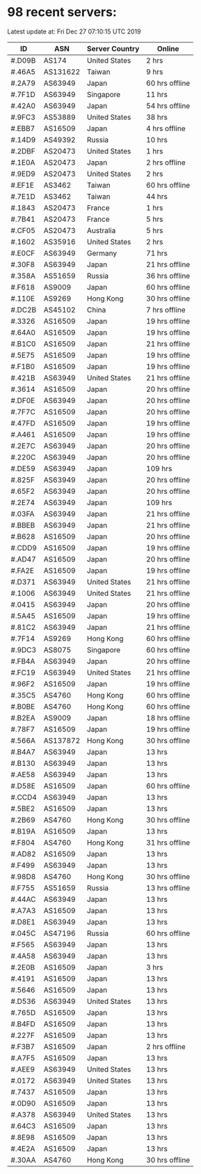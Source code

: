 # 98 recent servers:

Latest update at: Fri Dec 27 07:10:15 UTC 2019

| ID | ASN | Server Country | Online |
| -- | --- | -------------- | ------ |
| #.D09B | AS174 | United States | 2 hrs |
| #.46A5 | AS131622 | Taiwan | 9 hrs |
| #.2A79 | AS63949 | Japan | 60 hrs offline |
| #.7F1D | AS63949 | Singapore | 11 hrs |
| #.42A0 | AS63949 | Japan | 54 hrs offline |
| #.9FC3 | AS53889 | United States | 38 hrs |
| #.EBB7 | AS16509 | Japan | 4 hrs offline |
| #.14D9 | AS49392 | Russia | 10 hrs |
| #.2DBF | AS20473 | United States | 1 hrs |
| #.1E0A | AS20473 | Japan | 2 hrs offline |
| #.9ED9 | AS20473 | United States | 2 hrs |
| #.EF1E | AS3462 | Taiwan | 60 hrs offline |
| #.7E1D | AS3462 | Taiwan | 44 hrs |
| #.1843 | AS20473 | France | 1 hrs |
| #.7B41 | AS20473 | France | 5 hrs |
| #.CF05 | AS20473 | Australia | 5 hrs |
| #.1602 | AS35916 | United States | 2 hrs |
| #.E0CF | AS63949 | Germany | 71 hrs |
| #.30F8 | AS63949 | Japan | 21 hrs offline |
| #.358A | AS51659 | Russia | 36 hrs offline |
| #.F618 | AS9009 | Japan | 60 hrs offline |
| #.110E | AS9269 | Hong Kong | 30 hrs offline |
| #.DC2B | AS45102 | China | 7 hrs offline |
| #.3326 | AS16509 | Japan | 19 hrs offline |
| #.64A0 | AS16509 | Japan | 19 hrs offline |
| #.B1C0 | AS16509 | Japan | 21 hrs offline |
| #.5E75 | AS16509 | Japan | 19 hrs offline |
| #.F1B0 | AS16509 | Japan | 19 hrs offline |
| #.421B | AS63949 | United States | 21 hrs offline |
| #.3614 | AS16509 | Japan | 20 hrs offline |
| #.DF0E | AS63949 | Japan | 20 hrs offline |
| #.7F7C | AS16509 | Japan | 20 hrs offline |
| #.47FD | AS16509 | Japan | 19 hrs offline |
| #.A461 | AS16509 | Japan | 19 hrs offline |
| #.2E7C | AS63949 | Japan | 20 hrs offline |
| #.220C | AS63949 | Japan | 20 hrs offline |
| #.DE59 | AS63949 | Japan | 109 hrs |
| #.825F | AS63949 | Japan | 20 hrs offline |
| #.65F2 | AS63949 | Japan | 20 hrs offline |
| #.2E74 | AS63949 | Japan | 109 hrs |
| #.03FA | AS63949 | Japan | 21 hrs offline |
| #.BBEB | AS63949 | Japan | 21 hrs offline |
| #.B628 | AS16509 | Japan | 20 hrs offline |
| #.CDD9 | AS16509 | Japan | 19 hrs offline |
| #.AD47 | AS16509 | Japan | 20 hrs offline |
| #.FA2E | AS16509 | Japan | 19 hrs offline |
| #.D371 | AS63949 | United States | 21 hrs offline |
| #.1006 | AS63949 | United States | 21 hrs offline |
| #.0415 | AS63949 | Japan | 20 hrs offline |
| #.5A45 | AS16509 | Japan | 19 hrs offline |
| #.81C2 | AS63949 | Japan | 21 hrs offline |
| #.7F14 | AS9269 | Hong Kong | 60 hrs offline |
| #.9DC3 | AS8075 | Singapore | 60 hrs offline |
| #.FB4A | AS63949 | Japan | 20 hrs offline |
| #.FC19 | AS63949 | United States | 21 hrs offline |
| #.96F2 | AS16509 | Japan | 19 hrs offline |
| #.35C5 | AS4760 | Hong Kong | 60 hrs offline |
| #.B0BE | AS4760 | Hong Kong | 60 hrs offline |
| #.B2EA | AS9009 | Japan | 18 hrs offline |
| #.78F7 | AS16509 | Japan | 19 hrs offline |
| #.566A | AS137872 | Hong Kong | 30 hrs offline |
| #.B4A7 | AS63949 | Japan | 13 hrs |
| #.B130 | AS63949 | Japan | 13 hrs |
| #.AE58 | AS63949 | Japan | 13 hrs |
| #.D58E | AS16509 | Japan | 60 hrs offline |
| #.CCD4 | AS63949 | Japan | 13 hrs |
| #.5BE2 | AS16509 | Japan | 13 hrs |
| #.2B69 | AS4760 | Hong Kong | 30 hrs offline |
| #.B19A | AS16509 | Japan | 13 hrs |
| #.F804 | AS4760 | Hong Kong | 31 hrs offline |
| #.AD82 | AS16509 | Japan | 13 hrs |
| #.F499 | AS63949 | Japan | 13 hrs |
| #.98D8 | AS4760 | Hong Kong | 30 hrs offline |
| #.F755 | AS51659 | Russia | 13 hrs offline |
| #.44AC | AS63949 | Japan | 13 hrs |
| #.A7A3 | AS16509 | Japan | 13 hrs |
| #.D8E1 | AS63949 | Japan | 13 hrs |
| #.045C | AS47196 | Russia | 60 hrs offline |
| #.F565 | AS63949 | Japan | 13 hrs |
| #.4A58 | AS63949 | Japan | 13 hrs |
| #.2E0B | AS16509 | Japan | 3 hrs |
| #.4191 | AS16509 | Japan | 13 hrs |
| #.5646 | AS16509 | Japan | 13 hrs |
| #.D536 | AS63949 | United States | 13 hrs |
| #.765D | AS16509 | Japan | 13 hrs |
| #.B4FD | AS16509 | Japan | 13 hrs |
| #.227F | AS16509 | Japan | 13 hrs |
| #.F3B7 | AS16509 | Japan | 2 hrs offline |
| #.A7F5 | AS16509 | Japan | 13 hrs |
| #.AEE9 | AS63949 | United States | 13 hrs |
| #.0172 | AS63949 | United States | 13 hrs |
| #.7437 | AS16509 | Japan | 13 hrs |
| #.0D90 | AS16509 | Japan | 13 hrs |
| #.A378 | AS63949 | United States | 13 hrs |
| #.64C3 | AS16509 | Japan | 13 hrs |
| #.8E98 | AS16509 | Japan | 13 hrs |
| #.4E2A | AS16509 | Japan | 13 hrs |
| #.30AA | AS4760 | Hong Kong | 30 hrs offline |

